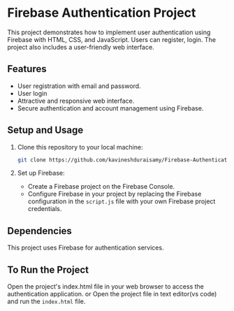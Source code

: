 # Firebase Authentication Project

This project demonstrates how to implement user authentication using Firebase with HTML, CSS, and JavaScript. Users can register, login. The project also includes a user-friendly web interface.

## Features

- User registration with email and password.
- User login
- Attractive and responsive web interface.
- Secure authentication and account management using Firebase.

## Setup and Usage

1. Clone this repository to your local machine:

   ```bash
   git clone https://github.com/kavineshduraisamy/Firebase-Authentication.git
2. Set up Firebase:
   - Create a Firebase project on the Firebase Console.
   - Configure Firebase in your project by replacing the Firebase configuration in the `script.js` file with your own Firebase project credentials.


## Dependencies

This project uses Firebase for authentication services.

## To Run the Project
Open the project's index.html file in your web browser to access the authentication application.
or
Open the project file in text editor(vs code) and run the `index.html` file.
